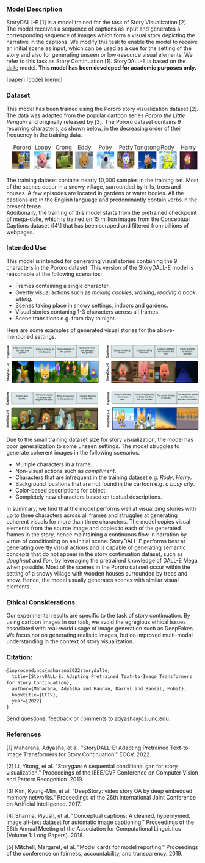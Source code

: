 ### Model Description

StoryDALL-E \[1\] is a model trained for the task of Story Visualization \[2\].
The model receives a sequence of captions as input and generates a corresponding sequence of images which form a visual story depicting the narrative in the captions. 
We modify this task to enable the model to receive an initial scene as input, which can be used as a cue for the setting of the story and also for generating unseen or low-resource visual elements. We refer to this task as Story Continuation \[1\].
StoryDALL-E is based on the [dalle](https://github.com/kakaobrain/minDALL-E) model. **This model has been developed for academic purposes only.**

\[[paper](https://arxiv.org/abs/2209.06192)\]  \[[code](https://github.com/adymaharana/storydalle/)\] \[[demo]()\]

### Dataset

This model has been trained using the Pororo story visualization dataset \[2\].
The data was adapted from the popular cartoon series *Pororo the Little Penguin* and originally released by \[3\].
The Pororo dataset contains 9 recurring characters, as shown below, in the decreasing order of their frequency in the training data.
<p align="center">
    <img src="assets/pororo_characters.png" width="800">
</p>
The training dataset contains nearly 10,000 samples in the training set. Most of the scenes occur in a snowy village, surrounded by hills, trees and houses. A few episodes are located in gardens or water bodies. All the captions are in the English language and predominantly contain verbs in the present tense.
<br>
Additionally, the training of this model starts from the pretrained checkpoint of mega-dalle, which is trained on 15 million images from the Conceptual Captions dataset \[4\] that has been scraped and filtered from billions of webpages.

### Intended Use
This model is intended for generating visual stories containing the 9 characters in the Pororo dataset. This version of the StoryDALL-E model is reasonable at the following scenarios:
* Frames containing a single character.
* Overtly visual actions such as *making cookies*, *walking*, *reading a book*, *sitting*.
* Scenes taking place in snowy settings, indoors and gardens.
* Visual stories contaning 1-3 characters across all frames.
* Scene transitions e.g. from day to night.

Here are some examples of generated visual stories for the above-mentioned settings.
<p align="center">
    <img src="assets/demo_pororo_good.png" width="1000">
</p>
        
Due to the small training dataset size for story visualization, the model has poor generalization to some unseen settings. The model struggles to generate coherent images in the following scenarios.
* Multiple characters in a frame.
* Non-visual actions such as *compliment*.
* Characters that are infrequent in the training dataset e.g. *Rody*, *Harry*.
* Background locations that are not found in the cartoon e.g. *a busy city*.
* Color-based descriptions for object.
* Completely new characters based on textual descriptions.

In summary, we find that the model performs well at visualizing stories with up to three characters across all frames and struggles at generating coherent visuals for more than three characters. 
The model copies visual elements from the source image and copies to each of the generated frames in the story, hence maintaining a continuous flow in narration by virtue of conditioning on an initial scene. 
StoryDALL-E performs best at generating overtly visual actions and is capable of generating semantic concepts that do not appear in the story continuation dataset, such as *doughnut* and *lion*, by leveraging the pretrained knowledge of DALL-E Mega when possible. 
Most of the scenes in the Pororo dataset occur within the setting of a snowy village with wooden houses surrounded by trees and snow. Hence, the model usually generates scenes with similar visual elements.

### Ethical Considerations.
Our experimental results are specific to the task of story continuation. 
By using cartoon images in our task, we avoid the egregious ethical issues associated with real-world usage of image generation such as DeepFakes. 
We focus not on generating realistic images, but on improved multi-modal understanding in the context of story visualization.

### Citation:
```
@inproceedings{maharana2022storydalle,
  title={StoryDALL-E: Adapting Pretrained Text-to-Image Transformers for Story Continuation},
  author={Maharana, Adyasha and Hannan, Darryl and Bansal, Mohit},
  booktitle={ECCV},
  year={2022}
}
```
Send questions, feedback or comments to adyasha@cs.unc.edu.

### References

\[1\] Maharana, Adyasha, et al. "StoryDALL-E: Adapting Pretrained Text-to-Image Transformers for Story Continuation." ECCV. 2022.

\[2\] Li, Yitong, et al. "Storygan: A sequential conditional gan for story visualization." Proceedings of the IEEE/CVF Conference on Computer Vision and Pattern Recognition. 2019.

\[3\] Kim, Kyung-Min, et al. "DeepStory: video story QA by deep embedded memory networks." Proceedings of the 26th International Joint Conference on Artificial Intelligence. 2017.

\[4\] Sharma, Piyush, et al. "Conceptual captions: A cleaned, hypernymed, image alt-text dataset for automatic image captioning." Proceedings of the 56th Annual Meeting of the Association for Computational Linguistics (Volume 1: Long Papers). 2018.

\[5\] Mitchell, Margaret, et al. "Model cards for model reporting." Proceedings of the conference on fairness, accountability, and transparency. 2019.

